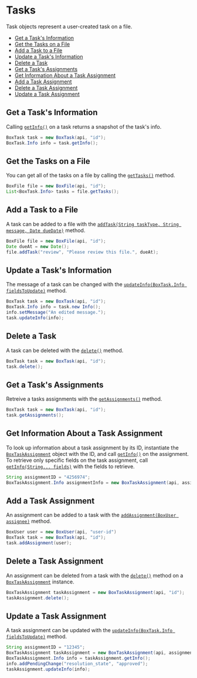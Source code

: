 Tasks
=====

Task objects represent a user-created task on a file.

<!-- START doctoc generated TOC please keep comment here to allow auto update -->
<!-- DON'T EDIT THIS SECTION, INSTEAD RE-RUN doctoc TO UPDATE -->


- [Get a Task's Information](#get-a-tasks-information)
- [Get the Tasks on a File](#get-the-tasks-on-a-file)
- [Add a Task to a File](#add-a-task-to-a-file)
- [Update a Task's Information](#update-a-tasks-information)
- [Delete a Task](#delete-a-task)
- [Get a Task's Assignments](#get-a-tasks-assignments)
- [Get Information About a Task Assignment](#get-information-about-a-task-assignment)
- [Add a Task Assignment](#add-a-task-assignment)
- [Delete a Task Assignment](#delete-a-task-assignment)
- [Update a Task Assignment](#update-a-task-assignment)

<!-- END doctoc generated TOC please keep comment here to allow auto update -->

Get a Task's Information
------------------------

Calling [`getInfo()`][get-info] on a task returns a snapshot of the task's
info.

<!-- sample get_tasks_id -->
```java
BoxTask task = new BoxTask(api, "id");
BoxTask.Info info = task.getInfo();
```

[get-info]: http://opensource.box.com/box-java-sdk/javadoc/com/box/sdk/BoxTask.html#getInfo--

Get the Tasks on a File
-----------------------

You can get all of the tasks on a file by calling the
[`getTasks()`][get-tasks] method.

<!-- sample get_files_id_tasks -->
```java
BoxFile file = new BoxFile(api, "id");
List<BoxTask.Info> tasks = file.getTasks();
```

[get-tasks]: http://opensource.box.com/box-java-sdk/javadoc/com/box/sdk/BoxFile.html#getTasks--

Add a Task to a File
--------------------

A task can be added to a file with the
[`addTask(String taskType, String message, Date dueDate)`][add-task] method.

<!-- sample post_tasks -->
```java
BoxFile file = new BoxFile(api, "id");
Date dueAt = new Date();
file.addTask("review", "Please review this file.", dueAt);
```

[add-task]: http://opensource.box.com/box-java-sdk/javadoc/com/box/sdk/BoxFile.html#addTask-com.box.sdk.BoxTask.Action-java.lang.String-java.util.Date-

Update a Task's Information
---------------------------

The message of a task can be changed with the
[`updateInfo(BoxTask.Info fieldsToUpdate)`][update-info] method.

<!-- sample put_tasks_id -->
```java
BoxTask task = new BoxTask(api, "id");
BoxTask.Info info = task.new Info();
info.setMessage("An edited message.");
task.updateInfo(info);
```

[update-info]: http://opensource.box.com/box-java-sdk/javadoc/com/box/sdk/BoxTask.html#updateInfo-com.box.sdk.BoxTask.Info-

Delete a Task
-------------

A task can be deleted with the [`delete()`][delete] method.

<!-- sample delete_tasks_id -->
```java
BoxTask task = new BoxTask(api, "id");
task.delete();
```

[delete]: https://box.github.io/box-java-sdk/javadoc/com/box/sdk/BoxTask.html#delete--

Get a Task's Assignments
------------------------

Retreive a tasks assignments with the [`getAssignments()`][get-assignments] method.

<!-- sample get_tasks_id_assignments -->
```java
BoxTask task = new BoxTask(api, "id");
task.getAssignments();
```

[get-assignments]: https://box.github.io/box-java-sdk/javadoc/com/box/sdk/BoxTask.html#getAssignments--

Get Information About a Task Assignment
---------------------------------------

To look up information about a task assignment by its ID, instantiate the
[`BoxTaskAssignment`][task-assignment-object] object with the ID, and call [`getInfo()`][get-assignment-info]
on the assignment.  To retrieve only specific fields on the task assignment, call
[`getInfo(String... fields)`][get-assignment-fields] with the fields to retrieve.

<!-- sample get_task_assignments_id -->
```java
String assignmentID = "4256974";
BoxTaskAssignment.Info assignmentInfo = new BoxTaskAssignment(api, assignmentID).getInfo();
```

[task-assignment-object]: http://opensource.box.com/box-java-sdk/javadoc/com/box/sdk/BoxTaskAssignment.html
[get-assignment-info]: http://opensource.box.com/box-java-sdk/javadoc/com/box/sdk/BoxTaskAssignment.html#getInfo--
[get-assignment-fields]: http://opensource.box.com/box-java-sdk/javadoc/com/box/sdk/BoxTaskAssignment.html#getInfo-java.lang.String...-

Add a Task Assignment
---------------------

An assignment can be added to a task with the
[`addAssignment(BoxUser assignee)`][add-assignment] method.

<!-- sample post_task_assignments -->
```java
BoxUser user = new BoxUser(api, "user-id")
BoxTask task = new BoxTask(api, "id");
task.addAssignment(user);
```

[add-assignment]: http://opensource.box.com/box-java-sdk/javadoc/com/box/sdk/BoxTask.html#addAssignment-com.box.sdk.BoxUser-

Delete a Task Assignment
------------------------

An assignment can be deleted from a task with the
[`delete()`][delete-assignment] method on a [`BoxTaskAssignment`][task-assignment-object]
instance.

<!-- sample delete_task_assignments_id -->
```java
BoxTaskAssignment taskAssignment = new BoxTaskAssignment(api, "id");
taskAssignment.delete();
```

[delete-assignment]: http://opensource.box.com/box-java-sdk/javadoc/com/box/sdk/BoxTaskAssignment.html#delete--

Update a Task Assignment
------------------------

A task assignment can be updated with the
[`updateInfo(BoxTask.Info fieldsToUpdate)`][update-assignment] method.

<!-- sample put_task_assignments_id -->
```java
String assignmentID = "12345";
BoxTaskAssignment taskAssignment = new BoxTaskAssignment(api, assignmentID);
BoxTaskAssignment.Info info = taskAssignment.getInfo();
info.addPendingChange("resolution_state", "approved");
taskAssignment.updateInfo(info);
```

[update-assignment]: http://opensource.box.com/box-java-sdk/javadoc/com/box/sdk/BoxTaskAssignment.html#updateInfo-com.box.sdk.BoxTaskAssignment.Info-

